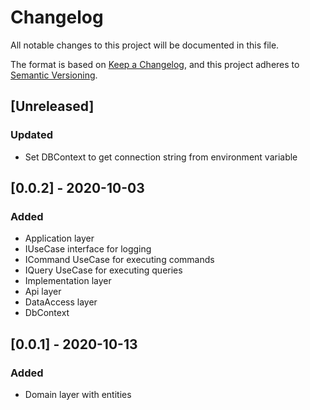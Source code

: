 # Changelog
All notable changes to this project will be documented in this file.

The format is based on [Keep a Changelog](https://keepachangelog.com/en/1.0.0/),
and this project adheres to [Semantic Versioning](https://semver.org/spec/v2.0.0.html).

## [Unreleased]
### Updated
- Set DBContext to get connection string from environment variable

## [0.0.2] - 2020-10-03
### Added
- Application layer
- IUseCase interface for logging
- ICommand UseCase for executing commands
- IQuery UseCase for executing queries
- Implementation layer
- Api layer
- DataAccess layer
- DbContext 

## [0.0.1] - 2020-10-13
### Added
- Domain layer with entities
